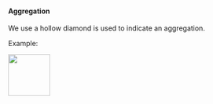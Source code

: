 <link rel="stylesheet" href="{{baseUrl}}/css/textbook.css">

<div class="website-content">

#### Aggregation

<div id="main">

We use a hollow diamond is used to indicate an aggregation.

<tip-box>

Example:

<img src="{{baseUrl}}/uml/classDiagrams/aggregation/introduction/images/clubPerson.png" height="85" />
<p/>

</tip-box>

<!-- extras ------------------------------------------------------------------------------------ -->

<panel header=":paperclip: Extras" expandable type="seamless" expanded>

  <panel header=":mortar_board: Learning Outcomes" expandable type="seamless">
    <include src="exercises.md" />
  </panel>

  <panel header=":package: Resources" expandable type="seamless">
    <include src="resources.md" />
  </panel>

  <panel header=":laughing: Humor" expandable type="seamless">
    <include src="humor.md" />
  </panel>

</panel>

</div>
</div>
